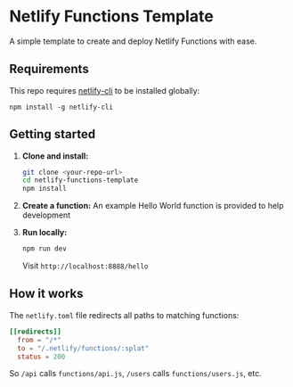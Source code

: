 # Netlify Functions Template

A simple template to create and deploy Netlify Functions with ease.

## Requirements
This repo requires [netlify-cli](https://docs.netlify.com/api-and-cli-guides/cli-guides/get-started-with-cli/) to be installed globally:
```
npm install -g netlify-cli
```
## Getting started

1. **Clone and install:**
   ```bash
   git clone <your-repo-url>
   cd netlify-functions-template
   npm install
   ```

2. **Create a function:**
An example Hello World function is provided to help development

3. **Run locally:**
   ```bash
   npm run dev
   ```
   Visit `http://localhost:8888/hello`

## How it works

The `netlify.toml` file redirects all paths to matching functions:

```toml
[[redirects]]
  from = "/*"
  to = "/.netlify/functions/:splat"
  status = 200
```

So `/api` calls `functions/api.js`, `/users` calls `functions/users.js`, etc.
